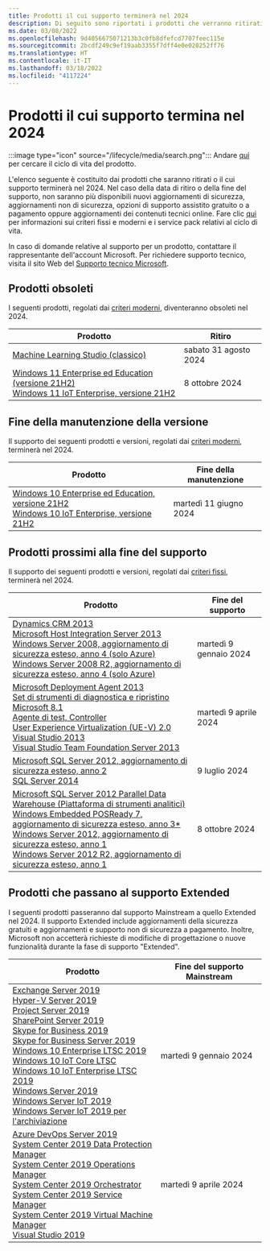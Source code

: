 ```yaml
---
title: Prodotti il cui supporto terminerà nel 2024
description: Di seguito sono riportati i prodotti che verranno ritirati o il cui supporto terminerà o passerà da Mainstream a Extended nel 2024.
ms.date: 03/08/2022
ms.openlocfilehash: 9d4056675071213b3c0fb8dfefcd7707feec115e
ms.sourcegitcommit: 2bcdf249c9ef19aab3355f7dff4e0e020252ff76
ms.translationtype: HT
ms.contentlocale: it-IT
ms.lasthandoff: 03/18/2022
ms.locfileid: "4117224"
---
```

# <a name="products-ending-support-in-2024"></a>Prodotti il cui supporto termina nel 2024

:::image type="icon" source="/lifecycle/media/search.png":::
Andare [qui](/lifecycle/products/) per cercare il ciclo di vita del prodotto.

L'elenco seguente è costituito dai prodotti che saranno ritirati o il cui supporto terminerà nel 2024. Nel caso della data di ritiro o della fine del supporto, non saranno più disponibili nuovi aggiornamenti di sicurezza, aggiornamenti non di sicurezza, opzioni di supporto assistito gratuito o a pagamento oppure aggiornamenti dei contenuti tecnici online. Fare clic [qui](/lifecycle/overview/product-end-of-support-overview) per informazioni sui criteri fissi e moderni e i service pack relativi al ciclo di vita.

In caso di domande relative al supporto per un prodotto, contattare il rappresentante dell'account Microsoft. Per richiedere supporto tecnico, visita il sito Web del [Supporto tecnico Microsoft](https://support.microsoft.com/contactus/?ws=support).

## <a name="product-retirements"></a>Prodotti obsoleti

I seguenti prodotti, regolati dai [criteri moderni](/lifecycle/policies/modern), diventeranno obsoleti nel 2024.

| Prodotto | Ritiro |
| --- | --- |
| [Machine Learning Studio (classico)](/lifecycle/products/machine-learning-studio-classic?branch=live)<br> | sabato 31 agosto 2024 |
| [Windows 11 Enterprise ed Education (versione 21H2)](/lifecycle/products/windows-11-enterprise-and-education-version-21h2?branch=live)<br>[Windows 11 IoT Enterprise, versione 21H2](/lifecycle/products/windows-11-iot-enterprise-version-21h2?branch=live)<br> | 8 ottobre 2024 |


## <a name="release-end-of-servicing"></a>Fine della manutenzione della versione

Il supporto dei seguenti prodotti e versioni, regolati dai [criteri moderni](/lifecycle/policies/modern), terminerà nel 2024.

| Prodotto | Fine della manutenzione |
| --- | --- |
| [Windows 10 Enterprise ed Education, versione 21H2](/lifecycle/products/windows-10-enterprise-and-education?branch=live)<br>[Windows 10 IoT Enterprise, versione 21H2](/lifecycle/products/windows-10-iot-enterprise?branch=live)<br> | martedì 11 giugno 2024 |


## <a name="products-reaching-end-of-support"></a>Prodotti prossimi alla fine del supporto

Il supporto dei seguenti prodotti e versioni, regolati dai [criteri fissi](/lifecycle/policies/fixed), terminerà nel 2024.

| Prodotto | Fine del supporto |
| --- | --- |
| [Dynamics CRM 2013](/lifecycle/products/dynamics-crm-2013?branch=live)<br>[Microsoft Host Integration Server 2013](/lifecycle/products/microsoft-host-integration-server-2013?branch=live)<br>[Windows Server 2008, aggiornamento di sicurezza esteso, anno 4 (solo Azure)](/lifecycle/products/windows-server-2008?branch=live)<br>[Windows Server 2008 R2, aggiornamento di sicurezza esteso, anno 4 (solo Azure)](/lifecycle/products/windows-server-2008-r2?branch=live)<br> | martedì 9 gennaio 2024 |
| [Microsoft Deployment Agent 2013](/lifecycle/products/microsoft-deployment-agent-2013?branch=live)<br>[Set di strumenti di diagnostica e ripristino Microsoft 8.1](/lifecycle/products/microsoft-diagnostics-and-recovery-toolset-81?branch=live)<br>[Agente di test, Controller](/lifecycle/products/test-agent-controller?branch=live)<br>[User Experience Virtualization (UE-V) 2.0](/lifecycle/products/user-experience-virtualization-uev-20?branch=live)<br>[Visual Studio 2013](/lifecycle/products/visual-studio-2013?branch=live)<br>[Visual Studio Team Foundation Server 2013](/lifecycle/products/visual-studio-team-foundation-server-2013?branch=live)<br> | martedì 9 aprile 2024 |
| [Microsoft SQL Server 2012, aggiornamento di sicurezza esteso, anno 2](/lifecycle/products/microsoft-sql-server-2012?branch=live)<br>[SQL Server 2014](/lifecycle/products/sql-server-2014?branch=live)<br> | 9 luglio 2024 |
| [Microsoft SQL Server 2012 Parallel Data Warehouse (Piattaforma di strumenti analitici)](/lifecycle/products/microsoft-sql-server-2012-parallel-data-warehouse-analytics-platform-system?branch=live)<br>[Windows Embedded POSReady 7, aggiornamento di sicurezza esteso, anno 3*](/lifecycle/products/windows-embedded-posready-7?branch=live)<br>[Windows Server 2012, aggiornamento di sicurezza esteso, anno 1](/lifecycle/products/windows-server-2012?branch=live)<br>[Windows Server 2012 R2, aggiornamento di sicurezza esteso, anno 1](/lifecycle/products/windows-server-2012-r2?branch=live)<br> | 8 ottobre 2024 |


## <a name="products-moving-to-extended-support"></a>Prodotti che passano al supporto Extended

I seguenti prodotti passeranno dal supporto Mainstream a quello Extended nel 2024. Il supporto Extended include aggiornamenti della sicurezza gratuiti e aggiornamenti e supporto non di sicurezza a pagamento. Inoltre, Microsoft non accetterà richieste di modifiche di progettazione o nuove funzionalità durante la fase di supporto "Extended".

| Prodotto | Fine del supporto Mainstream |
| --- | --- |
| [Exchange Server 2019](/lifecycle/products/exchange-server-2019?branch=live)<br>[Hyper-V Server 2019](/lifecycle/products/hyperv-server-2019?branch=live)<br>[Project Server 2019](/lifecycle/products/project-server-2019?branch=live)<br>[SharePoint Server 2019](/lifecycle/products/sharepoint-server-2019?branch=live)<br>[Skype for Business 2019](/lifecycle/products/skype-for-business-2019?branch=live)<br>[Skype for Business Server 2019](/lifecycle/products/skype-for-business-server-2019?branch=live)<br>[Windows 10 Enterprise LTSC 2019 ](/lifecycle/products/windows-10-enterprise-ltsc-2019?branch=live)<br>[Windows 10 IoT Core LTSC](/lifecycle/products/windows-10-iot-core-ltsc?branch=live)<br>[Windows 10 IoT Enterprise LTSC 2019](/lifecycle/products/windows-10-iot-enterprise-ltsc-2019?branch=live)<br>[Windows Server 2019](/lifecycle/products/windows-server-2019?branch=live)<br>[Windows Server IoT 2019](/lifecycle/products/windows-server-iot-2019?branch=live)<br>[Windows Server IoT 2019 per l'archiviazione](/lifecycle/products/windows-server-iot-2019-for-storage?branch=live)<br> | martedì 9 gennaio 2024 |
| [Azure DevOps Server 2019](/lifecycle/products/azure-devops-server-2019?branch=live)<br>[System Center 2019 Data Protection Manager](/lifecycle/products/system-center-2019-data-protection-manager?branch=live)<br>[System Center 2019 Operations Manager](/lifecycle/products/system-center-2019-operations-manager?branch=live)<br>[System Center 2019 Orchestrator](/lifecycle/products/system-center-2019-orchestrator?branch=live)<br>[System Center 2019 Service Manager](/lifecycle/products/system-center-2019-service-manager?branch=live)<br>[System Center 2019 Virtual Machine Manager](/lifecycle/products/system-center-2019-virtual-machine-manager?branch=live)<br>[Visual Studio 2019](/lifecycle/products/visual-studio-2019?branch=live)<br> | martedì 9 aprile 2024 |
